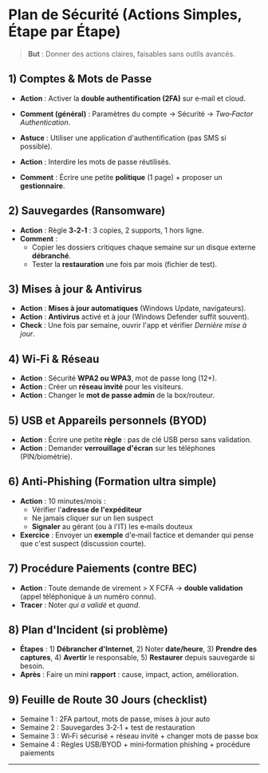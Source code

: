 # Plan de Sécurité (Actions Simples, Étape par Étape)

> **But** : Donner des actions claires, faisables sans outils avancés.

## 1) Comptes & Mots de Passe
- **Action** : Activer la **double authentification (2FA)** sur e‑mail et cloud.
- **Comment (général)** : Paramètres du compte → Sécurité → *Two‑Factor Authentication*.
- **Astuce** : Utiliser une application d'authentification (pas SMS si possible).

- **Action** : Interdire les mots de passe réutilisés.
- **Comment** : Écrire une petite **politique** (1 page) + proposer un **gestionnaire**.

## 2) Sauvegardes (Ransomware)
- **Action** : Règle **3‑2‑1** : 3 copies, 2 supports, 1 hors ligne.
- **Comment** :
  - Copier les dossiers critiques chaque semaine sur un disque externe **débranché**.
  - Tester la **restauration** une fois par mois (fichier de test).

## 3) Mises à jour & Antivirus
- **Action** : **Mises à jour automatiques** (Windows Update, navigateurs).
- **Action** : **Antivirus** activé et à jour (Windows Defender suffit souvent).
- **Check** : Une fois par semaine, ouvrir l'app et vérifier *Dernière mise à jour*.

## 4) Wi‑Fi & Réseau
- **Action** : Sécurité **WPA2 ou WPA3**, mot de passe long (12+).
- **Action** : Créer un **réseau invité** pour les visiteurs.
- **Action** : Changer le **mot de passe admin** de la box/routeur.

## 5) USB et Appareils personnels (BYOD)
- **Action** : Écrire une petite **règle** : pas de clé USB perso sans validation.
- **Action** : Demander **verrouillage d'écran** sur les téléphones (PIN/biométrie).

## 6) Anti‑Phishing (Formation ultra simple)
- **Action** : 10 minutes/mois :
  - Vérifier l'**adresse de l'expéditeur**
  - Ne jamais cliquer sur un lien suspect
  - **Signaler** au gérant (ou à l'IT) les e‑mails douteux
- **Exercice** : Envoyer un **exemple** d'e‑mail factice et demander qui pense que c'est suspect (discussion courte).

## 7) Procédure Paiements (contre BEC)
- **Action** : Toute demande de virement > X FCFA → **double validation** (appel téléphonique à un numéro connu).
- **Tracer** : Noter *qui a validé* et *quand*.

## 8) Plan d'Incident (si problème)
- **Étapes** : 1) **Débrancher d'Internet**, 2) Noter **date/heure**, 3) **Prendre des captures**, 4) **Avertir** le responsable, 5) **Restaurer** depuis sauvegarde si besoin.
- **Après** : Faire un mini **rapport** : cause, impact, action, amélioration.

## 9) Feuille de Route 30 Jours (checklist)
- Semaine 1 : 2FA partout, mots de passe, mises à jour auto
- Semaine 2 : Sauvegardes 3‑2‑1 + test de restauration
- Semaine 3 : Wi‑Fi sécurisé + réseau invité + changer mots de passe box
- Semaine 4 : Règles USB/BYOD + mini‑formation phishing + procédure paiements

---


